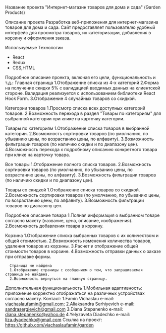 Название проекта
   "Интернет-магазин товаров для дома и сада" (Garden Products)

Описание проекта
   Разработка веб-приложения для интернет-магазина товаров для дома и сада. Сайт предоставляет пользователю удобный интерфейс для просмотра товаров, их категоризации, добавления в корзину и оформления заказа.

Используемые Технологии
   - React
   - Redux 
   - CSS,HTML

Подробное описание проекта, включая его цели, функциональность и т.д.:
   Главная страница
      1.Отображение списка из 4-х категорий
      2.Форма на получение скидки 5% c валидацией вводимых данных на клиентской стороне. Валидация реализуется с использованием библиотеки React Hook Form.
      3.Отображение 4 случайных товаров со скидкой.

   Категории товаров
      1.Просмотр списка всех доступных категорий товаров.
      2.Возможность перехода в раздел "Товары по категориям" для выбранной категории при клике на карточку категории.

   Товары по категориям
      1.Отображение списка товаров в выбранной категории.
      2.Возможность сортировки товаров (по умолчанию, по убыванию цены, по возрастанию цены, по алфавиту).
      3.Возможность фильтрации товаров (по наличию скидки и по диапазону цен).
      4.Возможность перехода к подробному описанию конкретного товара при клике на карточку товара.

   Все товары
      1.Отображение полного списка товаров.
      2.Возможность сортировки товаров (по умолчанию, по убыванию цены, по возрастанию цены, по алфавиту).
      3.Возможность фильтрации товаров (по наличию скидки и по диапазону цен).

   Товары со скидкой
      1.Отображение списка товаров со скидкой.
      2.Возможность сортировки товаров (по умолчанию, по убыванию цены, по возрастанию цены, по алфавиту).
      3.Возможность фильтрации товаров по диапазону цен.

   Подробное описание товара
      1.Полная информация о выбранном товаре согласно макету (название, цена, описание, изображения).
      2.Возможность добавления товара в корзину.

   Корзина
      1.Отображение списка выбранных товаров с их количеством и общей стоимостью.
      2.Возможность изменения количества товаров, удаления товаров из корзины.
      3.Расчет и отображение общей стоимости товаров в корзине.
      4.Возможность отправки данных о заказе при отправке формы.

      Страница не найдена
      1.Отображение страницы с сообщением о том, что запрашиваемая страница не найдена.
      2.Возможность вернуться на главную страницу.

   Дополнительная функциональность 
      1.Мобильная адаптивность: приложение корректно отображаться на различных устройствах согласно макету.
Контакт:
   1.Famin Vichaslau e-mail: viachaslaufamin@gmail.com;
   2.Aliaksandra Serhiyevich e-mail: sandrasergievich@gmail.com
   3.Diana Stepanenko  e-mail: diana.stepanenko@yahoo.de
   4.Yelyzaveta Diadechko e-mail: liza.dyadechko@gmail.com
Ссылка на проект: https://github.com/viachaslaufamin/garden

